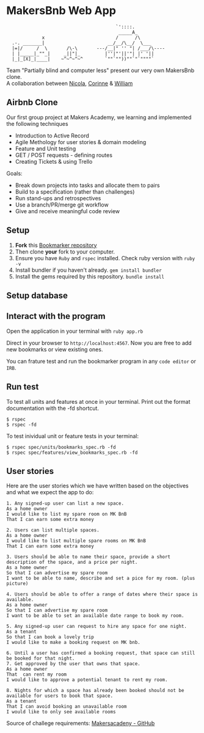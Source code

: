 MakersBnb Web App
==================

```
                                        `'::::.
                                         _____A_
             x                          /      /\
  .-. _______|                       __/__/\__/  \___
  |=|/     /  \       /\-\       ---/__|" '' "| /___/\----
  | |_____|_""_|     _||"|_         |''|"'||'"| |' '||
  |_|_[X]_|____|    ~^~^~^~^        `""`""))""`"`""""`
```

Team "Partially blind and computer less" present our very own MakersBnb clone.\
A collaboration between [Nicola](https://github.com/Nicola-Carroll), [Corinne](https://github.com/CorinneBosch) & [William](https://github.com/Willinlondon)


## Airbnb Clone
Our first group project at Makers Academy, we learning and implemented the following techniques

- Introduction to Active Record
- Agile Methology for user stories & domain modeling
- Feature and Unit testing
- GET / POST requests - defining routes
- Creating Tickets & using Trello

Goals:
- Break down projects into tasks and allocate them to pairs
- Build to a specification (rather than challenges)
- Run stand-ups and retrospectives
- Use a branch/PR/merge git workflow
- Give and receive meaningful code review

## Setup

1. **Fork** this [Bookmarker repository](https://github.com/CorinneBosch/Bookmarker/) 
2. Then clone **your** fork to your computer.
3. Ensure you have `Ruby` and `rspec` installed. Check ruby version with `ruby -v`
4. Install bundler if you haven't already.
`gem install bundler`
5. Install the gems required by this repository.
`bundle install`

## Setup database


## Interact with the program

Open the application in your terminal with `ruby app.rb`

Direct in your browser to `http://localhost:4567`.
Now you are free to add new bookmarks or view existing ones.

You can frature test and run the bookmarker program in any `code editor` or `IRB`. 

## Run test 

To test all units and features at once in your terminal.
Print out the format documentation with the -fd shortcut.
```
$ rspec
$ rspec -fd
```

To test inividual unit or feature tests in your terminal:
```
$ rspec spec/units/bookmarks_spec.rb -fd
$ rspec spec/features/view_bookmarks_spec.rb -fd
```


## User stories
Here are the user stories which we have written based on the objectives and what we expect the app to do:

```
1. Any signed-up user can list a new space.
As a home owner
I would like to list my spare room on MK BnB
That I can earn some extra money

2. Users can list multiple spaces.
As a home owner
I would like to list multiple spare rooms on MK BnB
That I can earn some extra money

3. Users should be able to name their space, provide a short description of the space, and a price per night.
As a home owner
So that I can advertise my spare room
I want to be able to name, describe and set a pice for my room. (plus picture)

4. Users should be able to offer a range of dates where their space is available.
As a home owner
So that I can advertise my spare room
I want to be able to set an available date range to book my room.

5. Any signed-up user can request to hire any space for one night.
As a tenant
So that I can book a lovely trip
I would like to make a booking request on MK bnb.

6. Until a user has confirmed a booking request, that space can still be booked for that night.
7. Get approved by the user that owns that space.
As a home owner
That  can rent my room
I would like to approve a potential tenant to rent my room.

8. Nights for which a space has already been booked should not be available for users to book that space.
As a tenant
That I can avoid booking an unavailable room
I would like to only see available rooms
```

Source of challege requirements: [Makersacadeny - GitHub](https://github.com/makersacademy/course/tree/main/makersbnb)
